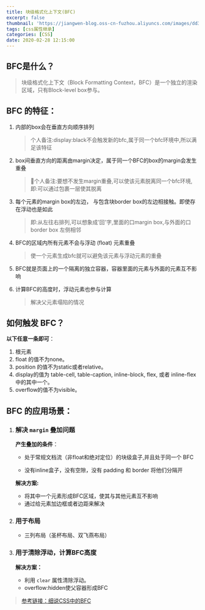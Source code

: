 ```yaml
---
title: 块级格式化上下文(BFC)
excerpt: false
thumbnail: 'https://jiangwen-blog.oss-cn-fuzhou.aliyuncs.com/images/dd3e880811ebb6e017c2d2eca2.webp'
tags: [css属性继承]
categories: [CSS]
date: 2020-02-28 12:15:00
---
```


## BFC是什么？

> 块级格式化上下文（Block Formatting Context，BFC）是一个独立的渲染区域，只有Block-level box参与。



## BFC 的特征：

1. 内部的box会在垂直方向顺序排列

   > 个人备注:display:black不会触发新的bfc,属于同一个bfc环境中,所以满足该特征

2. box间垂直方向的距离由margin决定，属于同一个BFC的box的margin会发生重叠

   > 个人备注:要想不发生margin重叠,可以使该元素脱离同一个bfc环境,即:可以通过包裹一层使其脱离

3. 每个元素的margin box的左边， 与包含块border box的左边相接触。即使存在浮动也是如此

   > 即:从左往右排列,可以想象成'回'字,里面的口margin box,与外面的口border box 左侧相邻

4. BFC的区域内所有元素不会与浮动 (float) 元素重叠

   > 使一个元素生成bfc就可以避免该元素与浮动元素的重叠

5. BFC就是页面上的一个隔离的独立容器，容器里面的元素与外面的元素互不影响

6. 计算BFC的高度时，浮动元素也参与计算

   > 解决父元素塌陷的情况



## 如何触发 BFC？

**以下任意一条即可**：

1. 根元素
2. float 的值不为none。
3. position 的值不为static或者relative。
4. display的值为 table-cell, table-caption, inline-block, flex, 或者 inline-flex中的其中一个。
5. overflow的值不为visible。



## BFC 的应用场景：

1. ###   解决 `margin` 叠加问题

   **产生叠加的条件**：

   - 处于常规文档流（非float和绝对定位）的块级盒子,并且处于同一个 BFC 

   - 没有inline盒子，没有空隙，没有 padding 和 border 将他们分隔开

   

   **解决方案:**

   - 将其中一个元素形成BFC区域，使其与其他元素互不影响
   - 通过给元素加边框或者边距来解决

   

2. ### 用于布局

   - 三列布局（圣杯布局、双飞燕布局）

3. ### 用于清除浮动，计算BFC高度

   **解决方案：**

   - 利用 `clear` 属性清除浮动。
   - overflow:hidden使父容器形成BFC



> [参考链接：细说CSS中的BFC](https://juejin.im/post/583bb606a22b9d006c141286)

